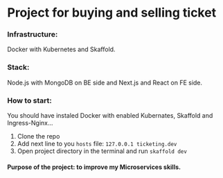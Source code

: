 # Project for buying and selling ticket

### Infrastructure:
Docker with Kubernetes and Skaffold.

### Stack:
Node.js with MongoDB on BE side and Next.js and React on FE side.

### How to start:
You should have instaled Docker with enabled Kubernates, Skaffold and Ingress-Nginx...
1. Clone the repo
2. Add next line to you `hosts` file: `127.0.0.1 ticketing.dev`
3. Open project directory in the terminal and run `skaffold dev`

#### Purpose of the project: to improve my Microservices skills.
